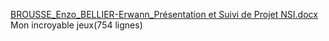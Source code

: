 [BROUSSE_Enzo_BELLIER-Erwann_Présentation et Suivi de Projet  NSI.docx](https://github.com/Merlinpinpouin/Silent_game_of_the_year/files/15459306/BROUSSE_Enzo_BELLIER-Erwann_Presentation.et.Suivi.de.Projet.NSI.docx)
Mon incroyable jeux(754 lignes)
